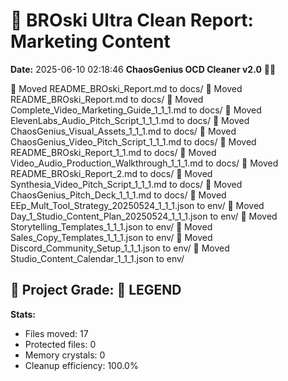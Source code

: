 # 🧹 BROski Ultra Clean Report: Marketing Content
**Date:** 2025-06-10 02:18:46
**ChaosGenius OCD Cleaner v2.0** 🧠💜

📁 Moved README_BROski_Report.md to docs/
📁 Moved README_BROski_Report.md to docs/
📁 Moved Complete_Video_Marketing_Guide_1_1_1.md to docs/
📁 Moved ElevenLabs_Audio_Pitch_Script_1_1_1.md to docs/
📁 Moved ChaosGenius_Visual_Assets_1_1_1.md to docs/
📁 Moved ChaosGenius_Video_Pitch_Script_1_1_1.md to docs/
📁 Moved README_BROski_Report_1_1.md to docs/
📁 Moved Video_Audio_Production_Walkthrough_1_1_1.md to docs/
📁 Moved README_BROski_Report_2.md to docs/
📁 Moved Synthesia_Video_Pitch_Script_1_1_1.md to docs/
📁 Moved ChaosGenius_Pitch_Deck_1_1_1.md to docs/
📁 Moved EEp_Mult_Tool_Strategy_20250524_1_1_1.json to env/
📁 Moved Day_1_Studio_Content_Plan_20250524_1_1_1.json to env/
📁 Moved Storytelling_Templates_1_1_1.json to env/
📁 Moved Sales_Copy_Templates_1_1_1.json to env/
📁 Moved Discord_Community_Setup_1_1_1.json to env/
📁 Moved Studio_Content_Calendar_1_1_1.json to env/

## 🧠 Project Grade: 💯 LEGEND
**Stats:**
- Files moved: 17
- Protected files: 0
- Memory crystals: 0
- Cleanup efficiency: 100.0%